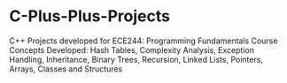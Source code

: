 # C-Plus-Plus-Projects
C++ Projects developed for ECE244: Programming Fundamentals Course
Concepts Developed: Hash Tables, Complexity Analysis, Exception Handling, Inheritance, Binary Trees, Recursion, Linked Lists, Pointers, Arrays, Classes and Structures
